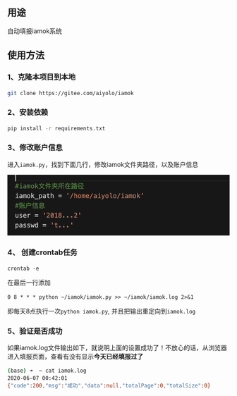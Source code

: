 ## 用途

自动填报iamok系统

## 使用方法

### 1、克隆本项目到本地

```bash
git clone https://gitee.com/aiyolo/iamok
```

### 2、安装依赖

```bash
pip install -r requirements.txt
```

### 3、修改账户信息

进入`iamok.py`，找到下面几行，修改iamok文件夹路径，以及账户信息

![image-20200607120244068](assets/image-20200607120244068.png)

### 4、 创建crontab任务

```
crontab -e
```

在最后一行添加

`0 8 * * * python ~/iamok/iamok.py >> ~/iamok/iamok.log 2>&1`

即每天8点执行一次`python iamok.py`, 并且把输出重定向到`iamok.log`

### 5、验证是否成功

如果iamok.log文件输出如下，就说明上面的设置成功了！不放心的话，从浏览器进入填报页面，查看有没有显示**今天已经填报过了**

```bash
(base) ➜  ~ cat iamok.log
2020-06-07 00:42:01
{"code":200,"msg":"成功","data":null,"totalPage":0,"totalSize":0}
```


